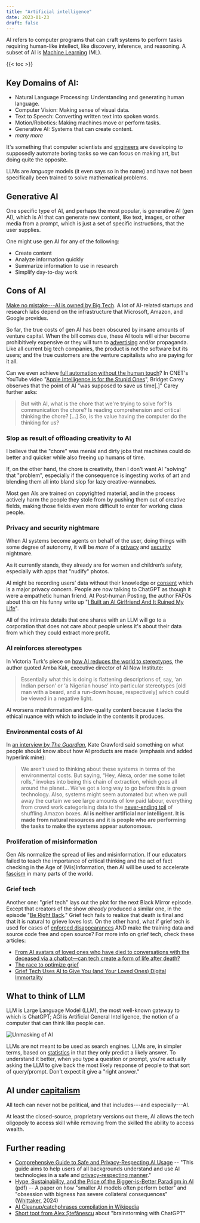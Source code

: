 ```yaml
---
title: "Artificial intelligence"
date: 2023-01-23
draft: false
---
```


AI refers to computer programs that can craft systems to perform tasks
requiring human-like intellect, like discovery, inference, and
reasoning. A subset of AI is [Machine Learning](/ml) (ML).

{{< toc >}}

## Key Domains of AI:

- Natural Language Processing: Understanding and generating human language.
- Computer Vision: Making sense of visual data.
- Text to Speech: Converting written text into spoken words.
- Motion/Robotics: Making machines move or perform tasks.
- Generative AI: Systems that can create content.
- *many more*

It's something that computer scientists and [engineers](/engineering)
are developing to supposedly automate boring tasks so we can focus on
making art, but doing quite the opposite.

LLMs are *language* models (it even says so in the name) and have not
been specifically been trained to solve mathematical problems.

## Generative AI

One specific type of AI, and perhaps the most popular, is generative AI
(gen AI), which is AI that can generate new content, like text, images,
or other media from a prompt, which is just a set of specific
instructions, that the user supplies.

One might use gen AI for any of the following:
- Create content
- Analyze information quickly
- Summarize information to use in research
- Simplify day-to-day work

## Cons of AI

[Make no mistake---AI is owned by Big Tech](https://www.technologyreview.com/2023/12/05/1084393/make-no-mistake-ai-is-owned-by-big-tech/).
A lot of AI-related startups and research labs depend on the
infrastructure that Microsoft, Amazon, and Google provides.

So far, the true costs of gen AI has been obscured by insane amounts of
venture capital. When the bill comes due, these AI tools will either
become prohibitively expensive or they will turn to
[advertising](/no-ads) and/or propaganda. Like all current big tech
companies, the product is not the software but its users; and the true
customers are the venture capitalists who are paying for it all.

Can we even achieve [full automation without the human touch](/autonomation)?
In CNET's YouTube video "[Apple Intelligence is for the Stupid Ones](https://www.youtube.com/watch?v=D0V554NyXWM)",
Bridget Carey observes that the point of AI "was supposed to save us
time[.]" Carey further asks:

> But with AI, what is the chore that we're trying to solve for? Is
> communication the chore? Is reading comprehension and critical
> thinking the chore? [...] So, is the value having the computer do the
> thinking for us?

### Slop as result of offloading creativity to AI

I believe that the "chore" was menial and dirty jobs that machines could
do better and quicker while also freeing up humans of time.

If, on the other hand, the chore is creativity, then I don't want AI
"solving" that "problem", especially if the consequence is ingesting
works of art and blending them all into bland slop for lazy
creative-wannabes.

Most gen AIs are trained on copyrighted material, and in the process
actively harm the people they stole from by pushing them out of creative
fields, making those fields even more difficult to enter for working
class people.

### Privacy and security nightmare

When AI systems become agents on behalf of the user, doing things with
some degree of autonomy, it will be *more* of a [privacy](/privacy) and
[security](/security) nightmare.

As it currently stands, they already are for women and children’s
safety, especially with apps that "nudify" photos.

AI might be recording users’ data without their knowledge or
[consent](/consent) which is a major privacy concern. People are now talking
to ChatGPT as though it were a empathetic human friend. At Post-human
Posting, the author FAFOs about this on his funny write up
"[I Built an AI Girlfriend And It Ruined My Life](https://posthuman.blog/i-made-an-ai-gf/)".

All of the intimate details that one shares with an LLM will go to a
corporation that does not care about people unless it's about their data
from which they could extract more profit.

### AI reinforces stereotypes

In Victoria Turk's piece on
[how AI reduces the world to stereotypes](https://restofworld.org/2023/ai-image-stereotypes/),
the author quoted Amba Kak, executive director of AI Now
Institute:

> Essentially what this is doing is flattening descriptions of, say, ‘an
> Indian person’ or ‘a Nigerian house’ into particular stereotypes [old
> man with a beard, and a run-down house, respectively] which
> could be viewed in a negative light.

AI worsens misinformation and low-quality content because it lacks the
ethical nuance with which to include in the contents it produces.

### Environmental costs of AI

In [an interview by *The Guardian*](https://www.theguardian.com/technology/2021/jun/06/microsofts-kate-crawford-ai-is-neither-artificial-nor-intelligent),
Kate Crawford said something on what people should know about how AI products are
made (emphasis and added hyperlink mine):

> We aren’t used to thinking about these systems in terms of the
> environmental costs. But saying, “Hey, Alexa, order me some toilet
> rolls,” invokes into being this chain of extraction, which goes all
> around the planet… We’ve got a long way to go before this is green
> technology. Also, systems might seem automated but when we pull away
> the curtain we see large amounts of low paid labour, everything from
> crowd work categorising data to the [never-ending toil](/anti-work) of
> shuffling Amazon boxes. **AI is neither artificial nor intelligent. It
> is made from natural resources and it is people who are performing the
> tasks to make the systems appear autonomous.**

### Proliferation of misinformation

Gen AIs normalize the spread of lies and misinformation. If our
educators failed to teach the importance of critical thinking and the
act of fact checking in the Age of (Mis)Information, then AI will be
used to accelerate [fascism](/fascism) in many parts of the world.

### Grief tech

Another one: "grief tech" lays out the plot for the next Black Mirror
episode. Except that creators of the show *already* produced a similar
one, in the episode "[Be Right Back](https://en.wikipedia.org/wiki/Be_Right_Back)." Grief tech fails to
realize that death is final and that it is natural to grieve loves lost.
On the other hand, what if grief tech is used for cases of [enforced disappearances](/216) AND make the training data and source code free and open source?
For more info on grief tech, check these articles:
- [From AI avatars of loved ones who have died to conversations with the deceased via a chatbot—can tech create a form of life after death?](https://www.vml.com/insight/grief-tech)
- [The race to optimize grief](https://www.vox.com/culture/23965584/grief-tech-ghostbots-ai-startups-replika-ethics)
- [Grief Tech Uses AI to Give You (and Your Loved Ones) Digital Immortality](https://singularityhub.com/2023/08/16/grief-tech-uses-ai-to-give-you-and-your-loved-ones-digital-immortality/)

## What to think of LLM

LLM is Large Language Model (LLM), the most well-known
gateway to which is ChatGPT; AGI is Artificial General Intelligence, the
notion of a computer that can think like people can.

![Unmasking of AI](/image/statistical-ai.jpeg)

LLMs are not meant to be used as search engines.
LLMs are, in simpler terms, based on [statistics](/statistics) in that
they only predict a likely answer. To understand it better, when you
type a question or prompt, you're actually asking the LLM to give back
the most likely response of people to that sort of query/prompt. Don't
expect it give a "right answer."

## AI under [capitalism](/capitalism)

All tech can never not be political, and that includes---and
especially---AI.

At least the closed-source, proprietary versions out there, AI allows
the tech oligopoly to access skill while removing from the skilled the
ability to access wealth.

## Further reading

- [Comprehensive Guide to Safe and Privacy-Respecting AI Usage](https://github.com/iAnonymous3000/ai-privacy-guide) -- "This
  guide aims to help users of all backgrounds understand and use AI
  technologies in a safe and [privacy-respecting manner](/privacy)."
- [Hype, Sustainability, and the Price of the Bigger-is-Better Paradigm in AI](https://arxiv.org/pdf/2409.14160) (pdf) -- A paper on how "smaller AI models often perform better" and "obsession with bigness has severe collateral consequences" ([Whittaker](https://mastodon.world/@Mer__edith/113197090927589168), 2024)
- [AI Cleanup/catchphrases compilation in Wikipedia](https://en.wikipedia.org/wiki/Wikipedia:WikiProject_AI_Cleanup/AI_catchphrases)
- [Short toot from Alex Ștefănescu](https://chaos.social/@catileptic/114879931445497328) about "brainstorming with ChatGPT"
